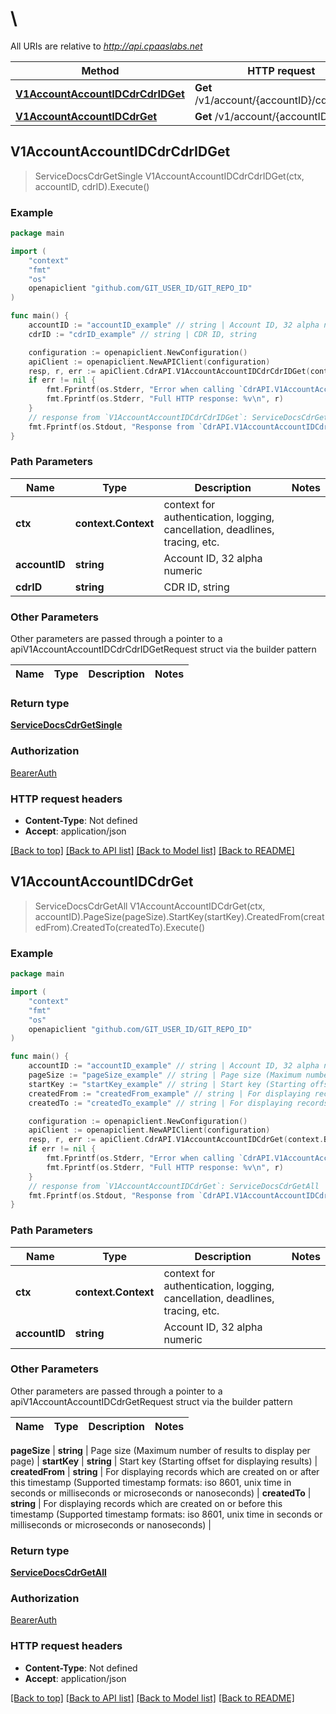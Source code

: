 # \

All URIs are relative to *http://api.cpaaslabs.net*

Method | HTTP request | Description
------------- | ------------- | -------------
[**V1AccountAccountIDCdrCdrIDGet**](CdrAPI.md#V1AccountAccountIDCdrCdrIDGet) | **Get** /v1/account/{accountID}/cdr/{cdrID} | 
[**V1AccountAccountIDCdrGet**](CdrAPI.md#V1AccountAccountIDCdrGet) | **Get** /v1/account/{accountID}/cdr | 



## V1AccountAccountIDCdrCdrIDGet

> ServiceDocsCdrGetSingle V1AccountAccountIDCdrCdrIDGet(ctx, accountID, cdrID).Execute()





### Example

```go
package main

import (
	"context"
	"fmt"
	"os"
	openapiclient "github.com/GIT_USER_ID/GIT_REPO_ID"
)

func main() {
	accountID := "accountID_example" // string | Account ID, 32 alpha numeric
	cdrID := "cdrID_example" // string | CDR ID, string

	configuration := openapiclient.NewConfiguration()
	apiClient := openapiclient.NewAPIClient(configuration)
	resp, r, err := apiClient.CdrAPI.V1AccountAccountIDCdrCdrIDGet(context.Background(), accountID, cdrID).Execute()
	if err != nil {
		fmt.Fprintf(os.Stderr, "Error when calling `CdrAPI.V1AccountAccountIDCdrCdrIDGet``: %v\n", err)
		fmt.Fprintf(os.Stderr, "Full HTTP response: %v\n", r)
	}
	// response from `V1AccountAccountIDCdrCdrIDGet`: ServiceDocsCdrGetSingle
	fmt.Fprintf(os.Stdout, "Response from `CdrAPI.V1AccountAccountIDCdrCdrIDGet`: %v\n", resp)
}
```

### Path Parameters


Name | Type | Description  | Notes
------------- | ------------- | ------------- | -------------
**ctx** | **context.Context** | context for authentication, logging, cancellation, deadlines, tracing, etc.
**accountID** | **string** | Account ID, 32 alpha numeric | 
**cdrID** | **string** | CDR ID, string | 

### Other Parameters

Other parameters are passed through a pointer to a apiV1AccountAccountIDCdrCdrIDGetRequest struct via the builder pattern


Name | Type | Description  | Notes
------------- | ------------- | ------------- | -------------



### Return type

[**ServiceDocsCdrGetSingle**](ServiceDocsCdrGetSingle.md)

### Authorization

[BearerAuth](../README.md#BearerAuth)

### HTTP request headers

- **Content-Type**: Not defined
- **Accept**: application/json

[[Back to top]](#) [[Back to API list]](../README.md#documentation-for-api-endpoints)
[[Back to Model list]](../README.md#documentation-for-models)
[[Back to README]](../README.md)


## V1AccountAccountIDCdrGet

> ServiceDocsCdrGetAll V1AccountAccountIDCdrGet(ctx, accountID).PageSize(pageSize).StartKey(startKey).CreatedFrom(createdFrom).CreatedTo(createdTo).Execute()





### Example

```go
package main

import (
	"context"
	"fmt"
	"os"
	openapiclient "github.com/GIT_USER_ID/GIT_REPO_ID"
)

func main() {
	accountID := "accountID_example" // string | Account ID, 32 alpha numeric
	pageSize := "pageSize_example" // string | Page size (Maximum number of results to display per page)
	startKey := "startKey_example" // string | Start key (Starting offset for displaying results)
	createdFrom := "createdFrom_example" // string | For displaying records which are created on or after this timestamp (Supported timestamp formats: iso 8601, unix time in seconds or milliseconds or microseconds or nanoseconds)
	createdTo := "createdTo_example" // string | For displaying records which are created on or before this timestamp (Supported timestamp formats: iso 8601, unix time in seconds or milliseconds or microseconds or nanoseconds)

	configuration := openapiclient.NewConfiguration()
	apiClient := openapiclient.NewAPIClient(configuration)
	resp, r, err := apiClient.CdrAPI.V1AccountAccountIDCdrGet(context.Background(), accountID).PageSize(pageSize).StartKey(startKey).CreatedFrom(createdFrom).CreatedTo(createdTo).Execute()
	if err != nil {
		fmt.Fprintf(os.Stderr, "Error when calling `CdrAPI.V1AccountAccountIDCdrGet``: %v\n", err)
		fmt.Fprintf(os.Stderr, "Full HTTP response: %v\n", r)
	}
	// response from `V1AccountAccountIDCdrGet`: ServiceDocsCdrGetAll
	fmt.Fprintf(os.Stdout, "Response from `CdrAPI.V1AccountAccountIDCdrGet`: %v\n", resp)
}
```

### Path Parameters


Name | Type | Description  | Notes
------------- | ------------- | ------------- | -------------
**ctx** | **context.Context** | context for authentication, logging, cancellation, deadlines, tracing, etc.
**accountID** | **string** | Account ID, 32 alpha numeric | 

### Other Parameters

Other parameters are passed through a pointer to a apiV1AccountAccountIDCdrGetRequest struct via the builder pattern


Name | Type | Description  | Notes
------------- | ------------- | ------------- | -------------

 **pageSize** | **string** | Page size (Maximum number of results to display per page) | 
 **startKey** | **string** | Start key (Starting offset for displaying results) | 
 **createdFrom** | **string** | For displaying records which are created on or after this timestamp (Supported timestamp formats: iso 8601, unix time in seconds or milliseconds or microseconds or nanoseconds) | 
 **createdTo** | **string** | For displaying records which are created on or before this timestamp (Supported timestamp formats: iso 8601, unix time in seconds or milliseconds or microseconds or nanoseconds) | 

### Return type

[**ServiceDocsCdrGetAll**](ServiceDocsCdrGetAll.md)

### Authorization

[BearerAuth](../README.md#BearerAuth)

### HTTP request headers

- **Content-Type**: Not defined
- **Accept**: application/json

[[Back to top]](#) [[Back to API list]](../README.md#documentation-for-api-endpoints)
[[Back to Model list]](../README.md#documentation-for-models)
[[Back to README]](../README.md)

